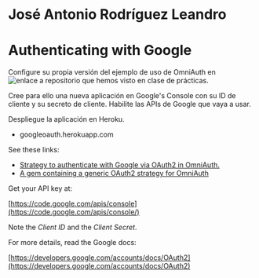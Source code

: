 # José Antonio Rodríguez Leandro
# Authenticating with Google

Configure su propia versión del ejemplo de uso de OmniAuth en ![enlace a repositorio](https://github.com/crguezl/omniauth-google-oauth2-sample "enlace a repositorio") que hemos visto en clase de prácticas.

Cree para ello una nueva aplicación en Google's Console con su ID de cliente y su secreto de cliente. Habilite las APIs de Google que vaya a usar.

Despliegue la aplicación en Heroku. 
* googleoauth.herokuapp.com


See these links:

* [Strategy to authenticate with Google via OAuth2 in OmniAuth.](https://github.com/zquestz/omniauth-google-oauth2)
* [A gem containing a generic OAuth2 strategy for OmniAuth](https://github.com/intridea/omniauth-oauth2) 

Get your API key at: 

[https://code.google.com/apis/console](https://code.google.com/apis/console/)

Note the *Client ID* and the *Client Secret*.

For more details, read the Google docs: 

[https://developers.google.com/accounts/docs/OAuth2](https://developers.google.com/accounts/docs/OAuth2)
